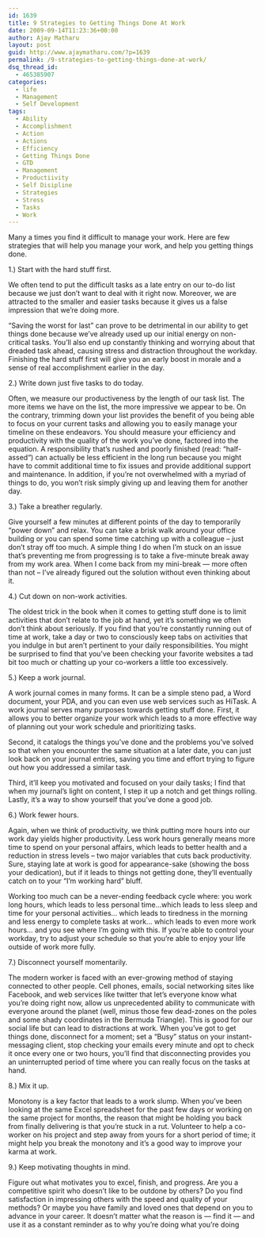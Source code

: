 ```yaml
---
id: 1639
title: 9 Strategies to Getting Things Done At Work
date: 2009-09-14T11:23:36+00:00
author: Ajay Matharu
layout: post
guid: http://www.ajaymatharu.com/?p=1639
permalink: /9-strategies-to-getting-things-done-at-work/
dsq_thread_id:
  - 465385907
categories:
  - life
  - Management
  - Self Development
tags:
  - Ability
  - Accomplishment
  - Action
  - Actions
  - Efficiency
  - Getting Things Done
  - GTD
  - Management
  - Productiivity
  - Self Disipline
  - Strategies
  - Stress
  - Tasks
  - Work
---
```

Many a times you find it difficult to manage your work. Here are few strategies that will help you manage your work, and help you getting things done.

1.) Start with the hard stuff first.

We often tend to put the difficult tasks as a late entry on our to-do list because we just don’t want to deal with it right now. Moreover, we are attracted to the smaller and easier tasks because it gives us a false impression that we’re doing more.

“Saving the worst for last” can prove to be detrimental in our ability to get things done because we’ve already used up our initial energy on non-critical tasks. You’ll also end up constantly thinking and worrying about that dreaded task ahead, causing stress and distraction throughout the workday. Finishing the hard stuff first will give you an early boost in morale and a sense of real accomplishment earlier in the day.

2.) Write down just five tasks to do today.

Often, we measure our productiveness by the length of our task list. The more items we have on the list, the more impressive we appear to be. On the contrary, trimming down your list provides the benefit of you being able to focus on your current tasks and allowing you to easily manage your timeline on these endeavors. You should measure your efficiency and productivity with the quality of the work you’ve done, factored into the equation. A responsibility that’s rushed and poorly finished (read: “half-assed“) can actually be less efficient in the long run because you might have to commit additional time to fix issues and provide additional support and maintenance. In addition, if you’re not overwhelmed with a myriad of things to do, you won’t risk simply giving up and leaving them for another day.

3.) Take a breather regularly.

Give yourself a few minutes at different points of the day to temporarily “power down” and relax. You can take a brisk walk around your office building or you can spend some time catching up with a colleague – just don’t stray off too much. A simple thing I do when I’m stuck on an issue that’s preventing me from progressing is to take a five-minute break away from my work area. When I come back from my mini-break — more often than not – I’ve already figured out the solution without even thinking about it.

4.) Cut down on non-work activities.

The oldest trick in the book when it comes to getting stuff done is to limit activities that don’t relate to the job at hand, yet it’s something we often don’t think about seriously. If you find that you’re constantly running out of time at work, take a day or two to consciously keep tabs on activities that you indulge in but aren’t pertinent to your daily responsibilities. You might be surprised to find that you’ve been checking your favorite websites a tad bit too much or chatting up your co-workers a little too excessively.

5.) Keep a work journal.

A work journal comes in many forms. It can be a simple steno pad, a Word document, your PDA, and you can even use web services such as HiTask. A work journal serves many purposes towards getting stuff done. First, it allows you to better organize your work which leads to a more effective way of planning out your work schedule and prioritizing tasks.

Second, it catalogs the things you’ve done and the problems you’ve solved so that when you encounter the same situation at a later date, you can just look back on your journal entries, saving you time and effort trying to figure out how you addressed a similar task.

Third, it’ll keep you motivated and focused on your daily tasks; I find that when my journal’s light on content, I step it up a notch and get things rolling. Lastly, it’s a way to show yourself that you’ve done a good job.

6.) Work fewer hours.

Again, when we think of productivity, we think putting more hours into our work day yields higher productivity. Less work hours generally means more time to spend on your personal affairs, which leads to better health and a reduction in stress levels – two major variables that cuts back productivity. Sure, staying late at work is good for appearance-sake (showing the boss your dedication), but if it leads to things not getting done, they’ll eventually catch on to your “I’m working hard” bluff.

Working too much can be a never-ending feedback cycle where: you work long hours, which leads to less personal time…which leads to less sleep and time for your personal activities… which leads to tiredness in the morning and less energy to complete tasks at work… which leads to even more work hours… and you see where I’m going with this. If you’re able to control your workday, try to adjust your schedule so that you’re able to enjoy your life outside of work more fully.

7.) Disconnect yourself momentarily.

The modern worker is faced with an ever-growing method of staying connected to other people. Cell phones, emails, social networking sites like Facebook, and web services like twitter that let’s everyone know what you’re doing right now, allow us unprecedented ability to communicate with everyone around the planet (well, minus those few dead-zones on the poles and some shady coordinates in the Bermuda Triangle). This is good for our social life but can lead to distractions at work. When you’ve got to get things done, disconnect for a moment; set a “Busy” status on your instant-messaging client, stop checking your emails every minute and opt to check it once every one or two hours, you’ll find that disconnecting provides you an uninterrupted period of time where you can really focus on the tasks at hand.

8.) Mix it up.

Monotony is a key factor that leads to a work slump. When you’ve been looking at the same Excel spreadsheet for the past few days or working on the same project for months, the reason that might be holding you back from finally delivering is that you’re stuck in a rut. Volunteer to help a co-worker on his project and step away from yours for a short period of time; it might help you break the monotony and it’s a good way to improve your karma at work.

9.) Keep motivating thoughts in mind.

Figure out what motivates you to excel, finish, and progress. Are you a competitive spirit who doesn’t like to be outdone by others? Do you find satisfaction in impressing others with the speed and quality of your methods? Or maybe you have family and loved ones that depend on you to advance in your career. It doesn’t matter what the reason is — find it — and use it as a constant reminder as to why you’re doing what you’re doing